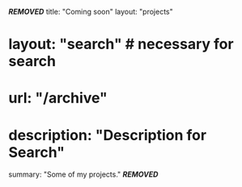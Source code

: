 ***REMOVED***
title: "Coming soon"
layout: "projects"
# layout: "search" # necessary for search
# url: "/archive"
# description: "Description for Search"
summary: "Some of my projects."
***REMOVED***

